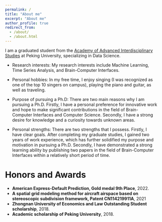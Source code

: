 ```yaml
---
permalink: /
title: "About me"
excerpt: "About me"
author_profile: true
redirect_from: 
  - /about/
  - /about.html
---
```


I am a graduated student from the [Academy of Advanced Interdisciplinary Studies](http://www.aais.pku.edu.cn/) at Peking University, specializing in Data Science.

- Research interests:
My research interests include Machine Learning, Time Series Analysis, and Brain-Computer Interfaces.

- Personal hobbies:
In my free time, I enjoy singing (I was recognized as one of the top 10 singers on campus), playing the piano and guitar, as well as traveling.

- Purpose of pursuing a Ph.D:
There are two main reasons why I am pursuing a Ph.D. Firstly, I have a personal preference for innovative work and hope to make significant contributions in the field of Brain-Computer Interfaces and Computer Science. Secondly, I have a strong desire for knowledge and a curiosity towards unknown areas.

- Personal strengths:
There are two strengths that I possess. Firstly, I have clear goals. After completing my graduate studies, I gained two years of work experience, which has further solidified my purpose and motivation in pursuing a Ph.D. Secondly, I have demonstrated a strong learning ability by publishing two papers in the field of Brain-Computer Interfaces within a relatively short period of time.

# Honors and Awards
- **American Express-Default Prediction, Gold medal 9th Place**, 2022.
- **A spatial grid modeling method for aircraft airspace based on stereoscopic subdivision framework, Patent CN114219911A**, 2021
- **Zhongnan University of Economics and Law Outstanding Student scholarship**, 2018.
- **Academic scholarship of Peking University**, 2018.



